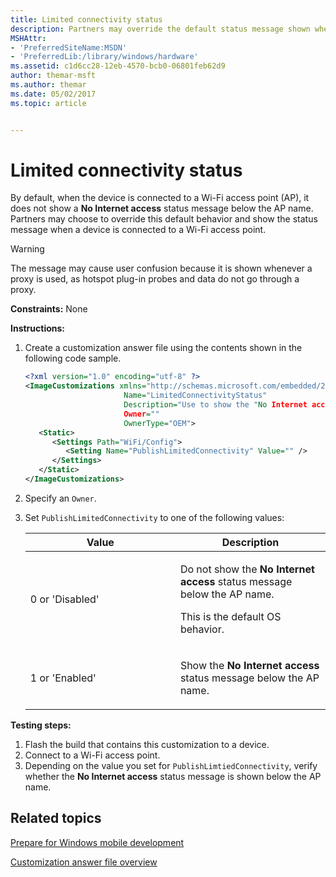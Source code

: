 ```yaml
---
title: Limited connectivity status
description: Partners may override the default status message shown when a device is connected to a Wi-Fi access point.
MSHAttr:
- 'PreferredSiteName:MSDN'
- 'PreferredLib:/library/windows/hardware'
ms.assetid: c1d6cc28-12eb-4570-bcb0-06801feb62d9
author: themar-msft
ms.author: themar
ms.date: 05/02/2017
ms.topic: article


---
```

# Limited connectivity status

By default, when the device is connected to a Wi-Fi access point (AP), it does not show a **No Internet access** status message below the AP name. Partners may choose to override this default behavior and show the status message when a device is connected to a Wi-Fi access point.

> [!Warning]
> The message may cause user confusion because it is shown whenever a proxy is used, as hotspot plug-in probes and data do not go through a proxy.

<a href="" id="constraints---none"></a>**Constraints:** None

<a href="" id="instructions-"></a>**Instructions:**

1. Create a customization answer file using the contents shown in the following code sample.

   ```XML
   <?xml version="1.0" encoding="utf-8" ?>
   <ImageCustomizations xmlns="http://schemas.microsoft.com/embedded/2004/10/ImageUpdate"
                         Name="LimitedConnectivityStatus"
                         Description="Use to show the "No Internet access" status in the Wi-Fi settings page when connectivity is limited."
                         Owner=""
                         OwnerType="OEM">
      <Static>
         <Settings Path="WiFi/Config">
            <Setting Name="PublishLimitedConnectivity" Value="" />
         </Settings>
      </Static>
   </ImageCustomizations>
   ```

1. Specify an `Owner`.
1. Set `PublishLimitedConnectivity` to one of the following values:

    <table>
    <colgroup>
    <col width="50%" />
    <col width="50%" />
    </colgroup>
    <thead>
    <tr class="header">
    <th>Value</th>
    <th>Description</th>
    </tr>
    </thead>
    <tbody>
    <tr class="odd">
    <td><p>0 or 'Disabled'</p></td>
    <td><p>Do not show the <strong>No Internet access</strong> status message below the AP name.</p>
    <p>This is the default OS behavior.</p></td>
    </tr>
    <tr class="even">
    <td><p>1 or 'Enabled'</p></td>
    <td><p>Show the <strong>No Internet access</strong> status message below the AP name.</p></td>
    </tr>
    </tbody>
    </table>

<a href="" id="testing-steps-"></a>**Testing steps:**

1. Flash the build that contains this customization to a device.
1. Connect to a Wi-Fi access point.
1. Depending on the value you set for `PublishLimtiedConnectivity`, verify whether the **No Internet access** status message is shown below the AP name.

## Related topics

[Prepare for Windows mobile development](https://docs.microsoft.com/en-us/windows-hardware/manufacture/mobile/preparing-for-windows-mobile-development)

[Customization answer file overview](https://docs.microsoft.com/en-us/windows-hardware/customize/mobile/mcsf/customization-answer-file)
